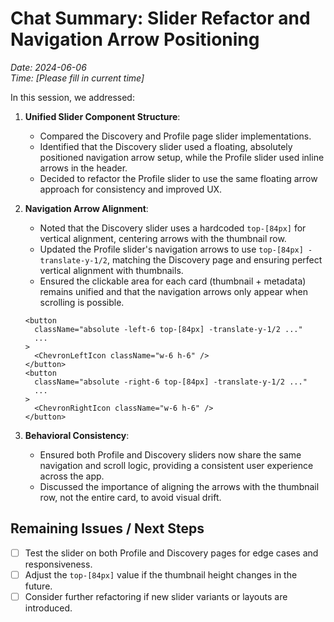 # Chat Summary: Slider Refactor and Navigation Arrow Positioning
*Date: 2024-06-06*  
*Time: [Please fill in current time]*

In this session, we addressed:

1. **Unified Slider Component Structure**:
   - Compared the Discovery and Profile page slider implementations.
   - Identified that the Discovery slider used a floating, absolutely positioned navigation arrow setup, while the Profile slider used inline arrows in the header.
   - Decided to refactor the Profile slider to use the same floating arrow approach for consistency and improved UX.

2. **Navigation Arrow Alignment**:
   - Noted that the Discovery slider uses a hardcoded `top-[84px]` for vertical alignment, centering arrows with the thumbnail row.
   - Updated the Profile slider's navigation arrows to use `top-[84px] -translate-y-1/2`, matching the Discovery page and ensuring perfect vertical alignment with thumbnails.
   - Ensured the clickable area for each card (thumbnail + metadata) remains unified and that the navigation arrows only appear when scrolling is possible.

   ```tsx
   <button
     className="absolute -left-6 top-[84px] -translate-y-1/2 ..."
     ...
   >
     <ChevronLeftIcon className="w-6 h-6" />
   </button>
   <button
     className="absolute -right-6 top-[84px] -translate-y-1/2 ..."
     ...
   >
     <ChevronRightIcon className="w-6 h-6" />
   </button>
   ```

3. **Behavioral Consistency**:
   - Ensured both Profile and Discovery sliders now share the same navigation and scroll logic, providing a consistent user experience across the app.
   - Discussed the importance of aligning the arrows with the thumbnail row, not the entire card, to avoid visual drift.

## Remaining Issues / Next Steps

- [ ] Test the slider on both Profile and Discovery pages for edge cases and responsiveness.
- [ ] Adjust the `top-[84px]` value if the thumbnail height changes in the future.
- [ ] Consider further refactoring if new slider variants or layouts are introduced. 